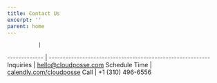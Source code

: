 ```yaml
---
title: Contact Us
excerpt: ''
parent: home
---
```


              |
------------- | ----------------------------------------------------------
Inquiries     | [hello@cloudposse.com](mailto:hello@cloudposse.com)
Schedule Time | [calendly.com/cloudposse](https://calendly.com/cloudposse)
Call          | +1 (310) 496-6556
